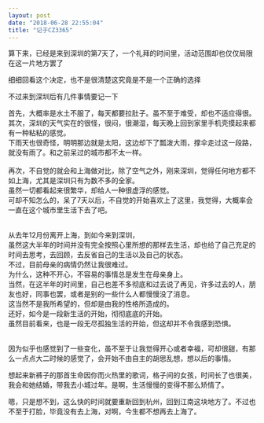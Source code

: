 ```yaml
---
layout: post
date: "2018-06-28 22:55:04"
title: "记于CZ3365"
---
```


算下来，已经是来到深圳的第7天了，一个礼拜的时间里，活动范围却也仅仅局限在这一片地方罢了

细细回看这个决定，也不是很清楚这究竟是不是一个正确的选择

不过来到深圳后有几件事情要记一下

首先，大概率是水土不服了，每天都要拉肚子。虽不至于难受，却也不适应得很。
<br>
其次，深圳的天气实在的很怪，很闷，很潮湿，每天晚上回到家里手机壳摸起来都有一种粘粘的感觉。  
下雨天也很奇怪，明明那边就是太阳，这边却下了瓢泼大雨，撑伞走过这一段路，就没有雨了。和之前呆过的城市都不太一样。  
<br>
再次，不自觉的就会和上海做对比，除了空气之外，刚来深圳，觉得任何地方都不如上海，尤其是深圳只有为数不多的全家。  
虽然一切都看起来很繁华，却给人一种很虚浮的感觉。  
可却不知怎么的，呆了7天以后，不自觉的开始喜欢上了这里，我觉得，大概率会一直在这个城市里生活下去了吧。  
<br>

从去年12月份离开上海，到如今来到深圳，  
虽然这大半年的时间并没有完全按照心里所想的那样去生活，却也给了自己充足的时间去思考，去回顾，去反省自己的生活以及自己的状态。  
不过，目前母亲的病情仍然让我很难过。  
为什么，这种不开心，不容易的事情总是发生在母亲身上。  
当然，在这半年的时间里，自己也差不多彻底和过去说了再见，许多过去的人，朋友也好，同事也罢，或者是别的一些什么人都慢慢没了消息。  
这当然不是我所希望的，但却是由我的性格所造成的。  
还好，如今是一段新生活的开始，彻彻底底的开始。  
虽然目前看来，也是一段无尽孤独生活的开始，但这却并不令我感到恐惧。  
<br>

因为似乎也感觉到了一些变化，虽不至于让我觉得开心或者幸福，可却很甜，有那么一点点大二时候的感觉了，会开始不由自主的胡思乱想，想以后的事情。

想起来新裤子的那首生命因你而火热里的歌词，格子间的女孩，时间长了也很美，我会和她结婚，带我去小城过年。是啊，生活慢慢的变得不那么矫情了。

嗯，只是想不到，这么快的时间就要重新回到杭州，回到江南这块地方了。不过也不至于打脸，毕竟没有去上海，对啊，今生都不想再去上海了。